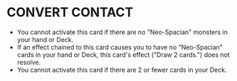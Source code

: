 
# CONVERT CONTACT

*   You cannot activate this card if there are no "Neo-Spacian" monsters in your hand or Deck.
*   If an effect chained to this card causes you to have no "Neo-Spacian" cards in your hand or Deck, this card's effect ("Draw 2 cards.") does not resolve.
*   You cannot activate this card if there are 2 or fewer cards in your Deck.

  